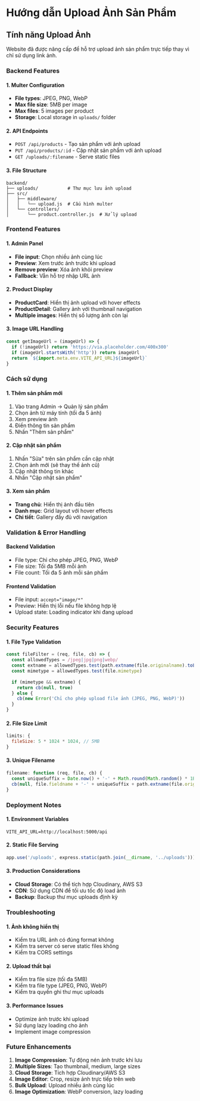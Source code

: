 # Hướng dẫn Upload Ảnh Sản Phẩm

## Tính năng Upload Ảnh

Website đã được nâng cấp để hỗ trợ upload ảnh sản phẩm trực tiếp thay vì chỉ sử dụng link ảnh.

### Backend Features

#### 1. Multer Configuration
- **File types**: JPEG, PNG, WebP
- **Max file size**: 5MB per image
- **Max files**: 5 images per product
- **Storage**: Local storage in `uploads/` folder

#### 2. API Endpoints
- `POST /api/products` - Tạo sản phẩm với ảnh upload
- `PUT /api/products/:id` - Cập nhật sản phẩm với ảnh upload
- `GET /uploads/:filename` - Serve static files

#### 3. File Structure
```
backend/
├── uploads/           # Thư mục lưu ảnh upload
├── src/
│   ├── middleware/
│   │   └── upload.js  # Cấu hình multer
│   └── controllers/
│       └── product.controller.js  # Xử lý upload
```

### Frontend Features

#### 1. Admin Panel
- **File input**: Chọn nhiều ảnh cùng lúc
- **Preview**: Xem trước ảnh trước khi upload
- **Remove preview**: Xóa ảnh khỏi preview
- **Fallback**: Vẫn hỗ trợ nhập URL ảnh

#### 2. Product Display
- **ProductCard**: Hiển thị ảnh upload với hover effects
- **ProductDetail**: Gallery ảnh với thumbnail navigation
- **Multiple images**: Hiển thị số lượng ảnh còn lại

#### 3. Image URL Handling
```javascript
const getImageUrl = (imageUrl) => {
  if (!imageUrl) return 'https://via.placeholder.com/400x300'
  if (imageUrl.startsWith('http')) return imageUrl
  return `${import.meta.env.VITE_API_URL}${imageUrl}`
}
```

### Cách sử dụng

#### 1. Thêm sản phẩm mới
1. Vào trang Admin → Quản lý sản phẩm
2. Chọn ảnh từ máy tính (tối đa 5 ảnh)
3. Xem preview ảnh
4. Điền thông tin sản phẩm
5. Nhấn "Thêm sản phẩm"

#### 2. Cập nhật sản phẩm
1. Nhấn "Sửa" trên sản phẩm cần cập nhật
2. Chọn ảnh mới (sẽ thay thế ảnh cũ)
3. Cập nhật thông tin khác
4. Nhấn "Cập nhật sản phẩm"

#### 3. Xem sản phẩm
- **Trang chủ**: Hiển thị ảnh đầu tiên
- **Danh mục**: Grid layout với hover effects
- **Chi tiết**: Gallery đầy đủ với navigation

### Validation & Error Handling

#### Backend Validation
- File type: Chỉ cho phép JPEG, PNG, WebP
- File size: Tối đa 5MB mỗi ảnh
- File count: Tối đa 5 ảnh mỗi sản phẩm

#### Frontend Validation
- File input: `accept="image/*"`
- Preview: Hiển thị lỗi nếu file không hợp lệ
- Upload state: Loading indicator khi đang upload

### Security Features

#### 1. File Type Validation
```javascript
const fileFilter = (req, file, cb) => {
  const allowedTypes = /jpeg|jpg|png|webp/
  const extname = allowedTypes.test(path.extname(file.originalname).toLowerCase())
  const mimetype = allowedTypes.test(file.mimetype)
  
  if (mimetype && extname) {
    return cb(null, true)
  } else {
    cb(new Error('Chỉ cho phép upload file ảnh (JPEG, PNG, WebP)'))
  }
}
```

#### 2. File Size Limit
```javascript
limits: {
  fileSize: 5 * 1024 * 1024, // 5MB
}
```

#### 3. Unique Filename
```javascript
filename: function (req, file, cb) {
  const uniqueSuffix = Date.now() + '-' + Math.round(Math.random() * 1E9)
  cb(null, file.fieldname + '-' + uniqueSuffix + path.extname(file.originalname))
}
```

### Deployment Notes

#### 1. Environment Variables
```env
VITE_API_URL=http://localhost:5000/api
```

#### 2. Static File Serving
```javascript
app.use('/uploads', express.static(path.join(__dirname, '../uploads')))
```

#### 3. Production Considerations
- **Cloud Storage**: Có thể tích hợp Cloudinary, AWS S3
- **CDN**: Sử dụng CDN để tối ưu tốc độ load ảnh
- **Backup**: Backup thư mục uploads định kỳ

### Troubleshooting

#### 1. Ảnh không hiển thị
- Kiểm tra URL ảnh có đúng format không
- Kiểm tra server có serve static files không
- Kiểm tra CORS settings

#### 2. Upload thất bại
- Kiểm tra file size (tối đa 5MB)
- Kiểm tra file type (JPEG, PNG, WebP)
- Kiểm tra quyền ghi thư mục uploads

#### 3. Performance Issues
- Optimize ảnh trước khi upload
- Sử dụng lazy loading cho ảnh
- Implement image compression

### Future Enhancements

1. **Image Compression**: Tự động nén ảnh trước khi lưu
2. **Multiple Sizes**: Tạo thumbnail, medium, large sizes
3. **Cloud Storage**: Tích hợp Cloudinary/AWS S3
4. **Image Editor**: Crop, resize ảnh trực tiếp trên web
5. **Bulk Upload**: Upload nhiều ảnh cùng lúc
6. **Image Optimization**: WebP conversion, lazy loading
